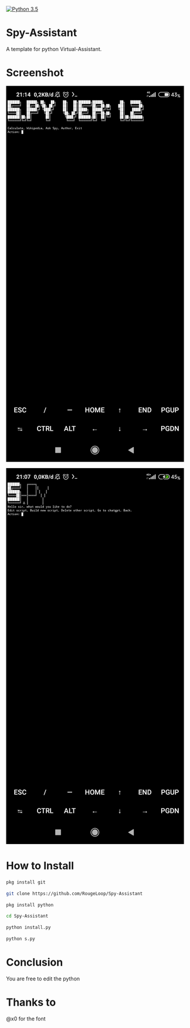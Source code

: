 [![Python 3.5](https://img.shields.io/badge/Python-3.5-yellow.svg)](http://www.python.org/download/)
# Spy-Assistant
A template for python Virtual-Assistant.
# Screenshot 
![Screenshot1](Screenshot_2023-06-16-21-14-15-878_com.termux.jpg)

![Hidden option](Screenshot_2023-06-16-21-08-00-109_com.termux.jpg)

# How to Install 
```bash
pkg install git
```

```bash
git clone https://github.com/RougeLoop/Spy-Assistant
```

```bash
pkg install python
```

```bash
cd Spy-Assistant
```
```bash
python install.py
```
```bash
python s.py
```
# Conclusion
You are free to edit the python

# Thanks to
@x0 for the font
